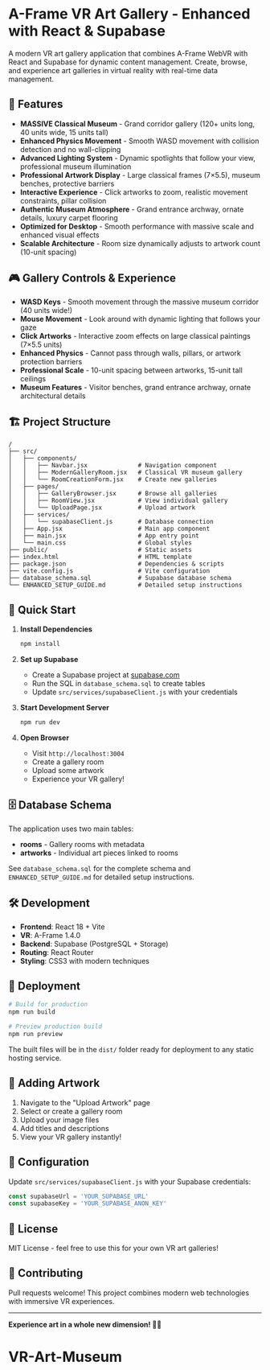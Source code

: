 # A-Frame VR Art Gallery - Enhanced with React & Supabase

A modern VR art gallery application that combines A-Frame WebVR with React and Supabase for dynamic content management. Create, browse, and experience art galleries in virtual reality with real-time data management.

## 🚀 Features

- **MASSIVE Classical Museum** - Grand corridor gallery (120+ units long, 40 units wide, 15 units tall)
- **Enhanced Physics Movement** - Smooth WASD movement with collision detection and no wall-clipping
- **Advanced Lighting System** - Dynamic spotlights that follow your view, professional museum illumination
- **Professional Artwork Display** - Large classical frames (7×5.5), museum benches, protective barriers
- **Interactive Experience** - Click artworks to zoom, realistic movement constraints, pillar collision
- **Authentic Museum Atmosphere** - Grand entrance archway, ornate details, luxury carpet flooring
- **Optimized for Desktop** - Smooth performance with massive scale and enhanced visual effects
- **Scalable Architecture** - Room size dynamically adjusts to artwork count (10-unit spacing)

## 🎮 Gallery Controls & Experience

- **WASD Keys** - Smooth movement through the massive museum corridor (40 units wide!)
- **Mouse Movement** - Look around with dynamic lighting that follows your gaze
- **Click Artworks** - Interactive zoom effects on large classical paintings (7×5.5 units)
- **Enhanced Physics** - Cannot pass through walls, pillars, or artwork protection barriers
- **Professional Scale** - 10-unit spacing between artworks, 15-unit tall ceilings
- **Museum Features** - Visitor benches, grand entrance archway, ornate architectural details

## 🏗️ Project Structure

```
/
├── src/
│   ├── components/
│   │   ├── Navbar.jsx              # Navigation component
│   │   ├── ModernGalleryRoom.jsx   # Classical VR museum gallery
│   │   └── RoomCreationForm.jsx    # Create new galleries
│   ├── pages/
│   │   ├── GalleryBrowser.jsx      # Browse all galleries
│   │   ├── RoomView.jsx            # View individual gallery
│   │   └── UploadPage.jsx          # Upload artwork
│   ├── services/
│   │   └── supabaseClient.js       # Database connection
│   ├── App.jsx                     # Main app component
│   ├── main.jsx                    # App entry point
│   └── main.css                    # Global styles
├── public/                         # Static assets
├── index.html                      # HTML template
├── package.json                    # Dependencies & scripts
├── vite.config.js                  # Vite configuration
├── database_schema.sql             # Supabase database schema
└── ENHANCED_SETUP_GUIDE.md         # Detailed setup instructions
```

## 🚀 Quick Start

1. **Install Dependencies**
   ```bash
   npm install
   ```

2. **Set up Supabase**
   - Create a Supabase project at [supabase.com](https://supabase.com)
   - Run the SQL in `database_schema.sql` to create tables
   - Update `src/services/supabaseClient.js` with your credentials

3. **Start Development Server**
   ```bash
   npm run dev
   ```

4. **Open Browser**
   - Visit `http://localhost:3004`
   - Create a gallery room
   - Upload some artwork
   - Experience your VR gallery!

## 🗄️ Database Schema

The application uses two main tables:
- **rooms** - Gallery rooms with metadata
- **artworks** - Individual art pieces linked to rooms

See `database_schema.sql` for the complete schema and `ENHANCED_SETUP_GUIDE.md` for detailed setup instructions.

## 🛠️ Development

- **Frontend**: React 18 + Vite
- **VR**: A-Frame 1.4.0
- **Backend**: Supabase (PostgreSQL + Storage)
- **Routing**: React Router
- **Styling**: CSS3 with modern techniques

## 📱 Deployment

```bash
# Build for production
npm run build

# Preview production build
npm run preview
```

The built files will be in the `dist/` folder ready for deployment to any static hosting service.

## 🎨 Adding Artwork

1. Navigate to the "Upload Artwork" page
2. Select or create a gallery room
3. Upload your image files
4. Add titles and descriptions
5. View your VR gallery instantly!

## 🔧 Configuration

Update `src/services/supabaseClient.js` with your Supabase credentials:

```javascript
const supabaseUrl = 'YOUR_SUPABASE_URL'
const supabaseKey = 'YOUR_SUPABASE_ANON_KEY'
```

## 📄 License

MIT License - feel free to use this for your own VR art galleries!

## 🤝 Contributing

Pull requests welcome! This project combines modern web technologies with immersive VR experiences.

---

**Experience art in a whole new dimension! 🎨🥽**
# VR-Art-Museum
